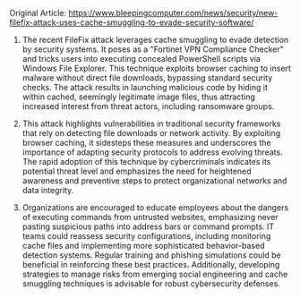 Original Article: https://www.bleepingcomputer.com/news/security/new-filefix-attack-uses-cache-smuggling-to-evade-security-software/

1) The recent FileFix attack leverages cache smuggling to evade detection by security systems. It poses as a "Fortinet VPN Compliance Checker" and tricks users into executing concealed PowerShell scripts via Windows File Explorer. This technique exploits browser caching to insert malware without direct file downloads, bypassing standard security checks. The attack results in launching malicious code by hiding it within cached, seemingly legitimate image files, thus attracting increased interest from threat actors, including ransomware groups.

2) This attack highlights vulnerabilities in traditional security frameworks that rely on detecting file downloads or network activity. By exploiting browser caching, it sidesteps these measures and underscores the importance of adapting security protocols to address evolving threats. The rapid adoption of this technique by cybercriminals indicates its potential threat level and emphasizes the need for heightened awareness and preventive steps to protect organizational networks and data integrity.

3) Organizations are encouraged to educate employees about the dangers of executing commands from untrusted websites, emphasizing never pasting suspicious paths into address bars or command prompts. IT teams could reassess security configurations, including monitoring cache files and implementing more sophisticated behavior-based detection systems. Regular training and phishing simulations could be beneficial in reinforcing these best practices. Additionally, developing strategies to manage risks from emerging social engineering and cache smuggling techniques is advisable for robust cybersecurity defenses.